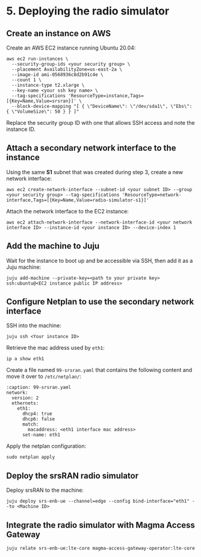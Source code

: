 # 5. Deploying the radio simulator

## Create an instance on AWS

Create an AWS EC2 instance running Ubuntu 20.04:

```{code-block} shell
aws ec2 run-instances \
  --security-group-ids <your security group> \
  --placement AvailabilityZone=us-east-2a \
  --image-id ami-0568936c8d2b91c4e \
  --count 1 \
  --instance-type t2.xlarge \
  --key-name <your ssh key name> \
  --tag-specifications 'ResourceType=instance,Tags=[{Key=Name,Value=srsran}]' \
  --block-device-mapping "[ { \"DeviceName\": \"/dev/sda1\", \"Ebs\": { \"VolumeSize\": 50 } } ]"
```

Replace the security group ID with one that allows SSH access and note the instance ID.

## Attach a secondary network interface to the instance

Using the same **S1** subnet that was created during step 3, create a new network interface:

```{code-block} shell
aws ec2 create-network-interface --subnet-id <your subnet ID> --group <your security group> --tag-specifications 'ResourceType=network-interface,Tags=[{Key=Name,Value=radio-simulator-s1}]'
```

Attach the network interface to the EC2 instance:

```{code-block} shell
aws ec2 attach-network-interface --network-interface-id <your network interface ID> --instance-id <your instance ID> --device-index 1
```

## Add the machine to Juju

Wait for the instance to boot up and be accessible via SSH, then add it as a Juju machine:

```{code-block} shell
juju add-machine --private-key=<path to your private key> ssh:ubuntu@<EC2 instance public IP address>
```

## Configure Netplan to use the secondary network interface

SSH into the machine:

```{code-block} shell
juju ssh <Your instance ID>
```

Retrieve the mac address used by `eth1`:

```{code-block} shell
ip a show eth1
```

Create a file named `99-srsran.yaml` that contains the following content and move it over to `/etc/netplan/`:

```{code-block} yaml
:caption: 99-srsran.yaml
network:
  version: 2
  ethernets:
    eth1:
      dhcp4: true
      dhcp6: false
      match:
        macaddress: <eth1 interface mac address>
      set-name: eth1
```

Apply the netplan configuration:

```{code-block} shell
sudo netplan apply
```

## Deploy the srsRAN radio simulator

Deploy srsRAN to the machine:

```{code-block} shell
juju deploy srs-enb-ue --channel=edge --config bind-interface="eth1" --to <Machine ID>
```

## Integrate the radio simulator with Magma Access Gateway

```{code-block} shell
juju relate srs-enb-ue:lte-core magma-access-gateway-operator:lte-core
```
